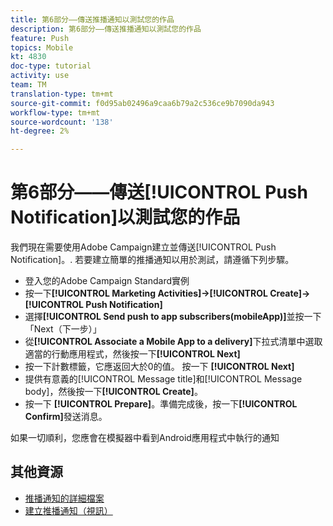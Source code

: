 ```yaml
---
title: 第6部分——傳送推播通知以測試您的作品
description: 第6部分——傳送推播通知以測試您的作品
feature: Push
topics: Mobile
kt: 4830
doc-type: tutorial
activity: use
team: TM
translation-type: tm+mt
source-git-commit: f0d95ab02496a9caa6b79a2c536ce9b7090da943
workflow-type: tm+mt
source-wordcount: '138'
ht-degree: 2%

---
```



# 第6部分——傳送[!UICONTROL Push Notification]以測試您的作品

我們現在需要使用Adobe Campaign建立並傳送[!UICONTROL Push Notification]。. 若要建立簡單的推播通知以用於測試，請遵循下列步驟。

* 登入您的Adobe Campaign Standard實例
* 按一下&#x200B;**[!UICONTROL Marketing Activities]->[!UICONTROL Create]->[!UICONTROL Push Notification]**
* 選擇&#x200B;**[!UICONTROL Send push to app subscribers(mobileApp)]**&#x200B;並按一下「Next（下一步）」
* 從&#x200B;**[!UICONTROL Associate a Mobile App to a delivery]**&#x200B;下拉式清單中選取適當的行動應用程式，然後按一下&#x200B;**[!UICONTROL Next]**
* 按一下計數標籤，它應返回大於0的值。 按一下 **[!UICONTROL Next]**
* 提供有意義的[!UICONTROL Message title]和[!UICONTROL Message body]，然後按一下&#x200B;**[!UICONTROL Create]**。
* 按一下 **[!UICONTROL Prepare]**。準備完成後，按一下&#x200B;**[!UICONTROL Confirm]**&#x200B;發送消息。

如果一切順利，您應會在模擬器中看到Android應用程式中執行的通知

## 其他資源

* [推播通知的詳細檔案](https://docs.adobe.com/content/help/en/campaign-standard/using/communication-channels/push-notifications/about-push-notifications.html)
* [建立推播通知（視訊）](/help/communication-channels/mobile/push-notifications/creating-a-push-notification.md)
